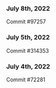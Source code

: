 ### July 8th, 2022

Commit #97257

### July 5th, 2022

Commit #314353


### July 4th, 2022

Commit #72281
